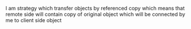 I am strategy which transfer objects by referenced copy which means that remote side will contain copy of original object which will be connected by me to client side object